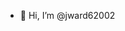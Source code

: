 - 👋 Hi, I’m @jward62002

<!---
jward62002/jward62002 is a ✨ special ✨ repository because its `README.md` (this file) appears on your GitHub profile.
You can click the Preview link to take a look at your changes.
--->
